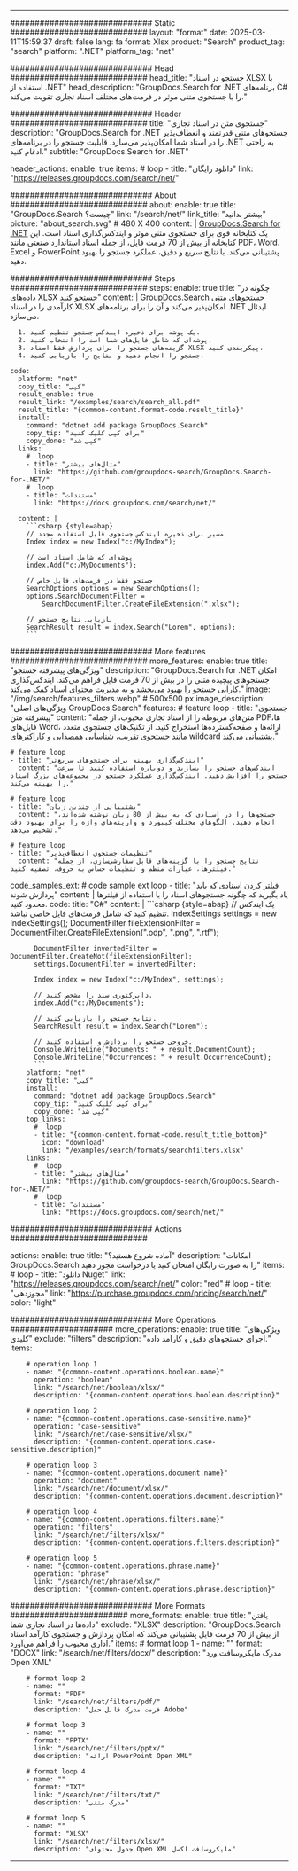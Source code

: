 
---
############################# Static ############################
layout: "format"
date:  2025-03-11T15:59:37
draft: false
lang: fa
format: Xlsx
product: "Search"
product_tag: "search"
platform: ".NET"
platform_tag: "net"

############################# Head ############################
head_title: "جستجو در اسناد XLSX با استفاده از .NET"
head_description: "GroupDocs.Search for .NET برنامه‌های C# را با جستجوی متنی موثر در فرمت‌های مختلف اسناد تجاری تقویت می‌کند."

############################# Header ############################
title: "جستجوی متن در اسناد تجاری" 
description: "GroupDocs.Search for .NET جستجوهای متنی قدرتمند و انعطاف‌پذیر را در اسناد شما امکان‌پذیر می‌سازد. قابلیت جستجو را در برنامه‌های .NET به راحتی ادغام کنید."
subtitle: "GroupDocs.Search for .NET" 

header_actions:
  enable: true
  items:
    #  loop
    - title: "دانلود رایگان"
      link: "https://releases.groupdocs.com/search/net/"
      
############################# About ############################
about:
    enable: true
    title: "GroupDocs.Search چیست؟"
    link: "/search/net/"
    link_title: "بیشتر بدانید"
    picture: "about_search.svg" # 480 X 400
    content: |
       [GroupDocs.Search for .NET](/search/net/) یک کتابخانه قوی برای جستجوی متنی موثر و ایندکس‌گذاری اسناد است. این کتابخانه از بیش از 70 فرمت فایل، از جمله اسناد استاندارد صنعتی مانند PDF، Word، Excel و PowerPoint پشتیبانی می‌کند. با نتایج سریع و دقیق، عملکرد جستجو را بهبود دهید.

############################# Steps ############################
steps:
    enable: true
    title: "چگونه در داده‌های XLSX جستجو کنید"
    content: |
      [GroupDocs.Search](/search/net/) جستجوهای متنی کارآمدی را در اسناد XLSX امکان‌پذیر می‌کند و آن را برای برنامه‌های .NET ایدئال می‌سازد.
      
      1. یک پوشه برای ذخیره ایندکس جستجو تنظیم کنید.
      2. پوشه‌ای که شامل فایل‌های شما است را انتخاب کنید.
      3. گزینه‌های جستجو را برای پردازش فقط اسناد XLSX پیکربندی کنید.
      4. جستجو را انجام دهید و نتایج را بازیابی کنید.
   
    code:
      platform: "net"
      copy_title: "کپی"
      result_enable: true
      result_link: "/examples/search/search_all.pdf"
      result_title: "{common-content.format-code.result_title}"
      install:
        command: "dotnet add package GroupDocs.Search"
        copy_tip: "برای کپی کلیک کنید"
        copy_done: "کپی شد"
      links:
        #  loop
        - title: "مثال‌های بیشتر"
          link: "https://github.com/groupdocs-search/GroupDocs.Search-for-.NET/"
        #  loop
        - title: "مستندات"
          link: "https://docs.groupdocs.com/search/net/"
          
      content: |
        ```csharp {style=abap}
        // مسیر برای ذخیره ایندکس جستجوی قابل استفاده مجدد
        Index index = new Index("c:/MyIndex");

        // پوشه‌ای که شامل اسناد است
        index.Add("c:/MyDocuments");

        // جستجو فقط در فرمت‌های فایل خاص
        SearchOptions options = new SearchOptions();
        options.SearchDocumentFilter = 
            SearchDocumentFilter.CreateFileExtension(".xlsx");

        // بازیابی نتایج جستجو
        SearchResult result = index.Search("Lorem", options);
        ```            

############################# More features ############################
more_features:
  enable: true
  title: "ویژگی‌های پیشرفته جستجو"
  description: "GroupDocs.Search for .NET امکان جستجوهای پیچیده متنی را در بیش از 70 فرمت فایل فراهم می‌کند. ایندکس‌گذاری کارایی جستجو را بهبود می‌بخشد و به مدیریت محتوای اسناد کمک می‌کند."
  image: "/img/search/features_filters.webp" # 500x500 px
  image_description: "ویژگی‌های اصلی GroupDocs.Search"
  features:
    # feature loop
    - title: "جستجوی پیشرفته متن"
      content: "متن‌های مربوطه را از اسناد تجاری محبوب، از جمله PDFها، فایل‌های Word، ارائه‌ها و صفحه‌گسترده‌ها استخراج کنید. از تکنیک‌های جستجوی متعدد مانند جستجوی تقریب، شناسایی همصدایی و کاراکترهای wildcard پشتیبانی می‌کند."

    # feature loop
    - title: "ایندکس‌گذاری بهینه برای جستجوهای سریع‌تر"
      content: "ایندکس‌های جستجو را بسازید و دوباره استفاده کنید تا سرعت جستجو را افزایش دهید. ایندکس‌گذاری عملکرد جستجو در مجموعه‌های بزرگ اسناد را بهینه می‌کند."

    # feature loop
    - title: "پشتیبانی از چندین زبان"
      content: "جستجوها را در اسنادی که به بیش از 80 زبان نوشته شده‌اند، انجام دهید. الگوهای مختلف کیبورد و واریته‌های واژه را برای بهبود دقت تشخیص می‌دهد."

    # feature loop
    - title: "تنظیمات جستجوی انعطاف‌پذیر"
      content: "نتایج جستجو را با گزینه‌های قابل سفارشی‌سازی، از جمله فیلترها، عبارات منظم و تنظیمات حساس به حروف، تصفیه کنید."
      
  code_samples_ext:
    # code sample ext loop
    - title: "فیلتر کردن اسنادی که باید پردازش شوند"
      content: |
        یاد بگیرید که چگونه جستجوهای اسناد را با استفاده از فیلترها محدود کنید.
      code:
        title: "C#"
        content: |
          ```csharp {style=abap}
          // یک ایندکس تنظیم کنید که شامل فرمت‌های فایل خاصی نباشد.
          IndexSettings settings = new IndexSettings();
          DocumentFilter fileExtensionFilter = 
            DocumentFilter.CreateFileExtension(".odp", ".png", ".rtf");

          DocumentFilter invertedFilter = DocumentFilter.CreateNot(fileExtensionFilter);
          settings.DocumentFilter = invertedFilter;

          Index index = new Index("c:/MyIndex", settings);
              
          // دایرکتوری سند را مشخص کنید.
          index.Add("c:/MyDocuments");

          // نتایج جستجو را بازیابی کنید.
          SearchResult result = index.Search("Lorem");
          
          // خروجی جستجو را پردازش و استفاده کنید.
          Console.WriteLine("Documents: " + result.DocumentCount);
          Console.WriteLine("Occurrences: " + result.OccurrenceCount);
          ```
        platform: "net"
        copy_title: "کپی"
        install:
          command: "dotnet add package GroupDocs.Search"
          copy_tip: "برای کپی کلیک کنید"
          copy_done: "کپی شد"
        top_links:
          #  loop
          - title: "{common-content.format-code.result_title_bottom}"
            icon: "download"
            link: "/examples/search/formats/searchfilters.xlsx"
        links:
          #  loop
          - title: "مثال‌های بیشتر"
            link: "https://github.com/groupdocs-search/GroupDocs.Search-for-.NET/"
          #  loop
          - title: "مستندات"
            link: "https://docs.groupdocs.com/search/net/"
            

            


############################# Actions ############################

actions:
  enable: true
  title: "آماده شروع هستید؟"
  description: "امکانات GroupDocs.Search را به صورت رایگان امتحان کنید یا درخواست مجوز دهید"
  items:
    #  loop
    - title: "دانلود Nuget"
      link: "https://releases.groupdocs.com/search/net/"
      color: "red"
        #  loop
    - title: "مجوزدهی"
      link: "https://purchase.groupdocs.com/pricing/search/net/"
      color: "light"


############################# More Operations #####################
more_operations:
    enable: true
    title: "ویژگی‌های کلیدی"
    exclude: "filters"
    description: "اجرای جستجوهای دقیق و کارآمد داده."
    items: 
          
        # operation loop 1
        - name: "{common-content.operations.boolean.name}"
          operation: "boolean"
          link: "/search/net/boolean/xlsx/"
          description: "{common-content.operations.boolean.description}"

        # operation loop 2
        - name: "{common-content.operations.case-sensitive.name}"
          operation: "case-sensitive"
          link: "/search/net/case-sensitive/xlsx/"
          description: "{common-content.operations.case-sensitive.description}"

        # operation loop 3
        - name: "{common-content.operations.document.name}"
          operation: "document"
          link: "/search/net/document/xlsx/"
          description: "{common-content.operations.document.description}"

        # operation loop 4
        - name: "{common-content.operations.filters.name}"
          operation: "filters"
          link: "/search/net/filters/xlsx/"
          description: "{common-content.operations.filters.description}"

        # operation loop 5
        - name: "{common-content.operations.phrase.name}"
          operation: "phrase"
          link: "/search/net/phrase/xlsx/"
          description: "{common-content.operations.phrase.description}"
          
        
          
############################# More Formats ########################
more_formats:
    enable: true
    title: "یافتن داده‌ها در اسناد تجاری شما"
    exclude: "XLSX"
    description: "GroupDocs.Search از بیش از 70 فرمت فایل پشتیبانی می‌کند که امکان پردازش و جستجوی کارآمد اسناد اداری محبوب را فراهم می‌آورد."
    items: 
        # format loop 1
        - name: ""
          format: "DOCX"
          link: "/search/net/filters/docx/"
          description: "مدرک مایکروسافت ورد Open XML"
          
        # format loop 2
        - name: ""
          format: "PDF"
          link: "/search/net/filters/pdf/"
          description: "فرمت مدرک قابل حمل Adobe"
          
        # format loop 3
        - name: ""
          format: "PPTX"
          link: "/search/net/filters/pptx/"
          description: "ارائه PowerPoint Open XML"

        # format loop 4
        - name: ""
          format: "TXT"
          link: "/search/net/filters/txt/"
          description: "مدرک متنی"
          
        # format loop 5
        - name: ""
          format: "XLSX"
          link: "/search/net/filters/xlsx/"
          description: "جدول محتوای Open XML مایکروسافت اکسل"
  

---